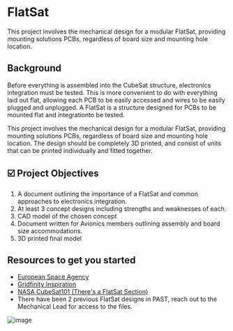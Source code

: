# FlatSat
This project involves the mechanical design for a modular FlatSat, providing mounting solutions PCBs, regardless of board
size and mounting hole location.

## Background
Before everything is assembled into the CubeSat structure, electronics integration must be tested. This is more convenient
to do with everything laid out flat, allowing each PCB to be easily accessed and wires to be easily plugged and unplugged. 
A FlatSat is a structure designed for PCBs to be mounted flat and integrationto be tested. 

This project involves the mechanical design for a modular FlatSat, providing mounting solutions PCBs, regardless of board
size and mounting hole location. The design should be completely 3D printed, and consist of units that can be printed 
individually and fitted together.

## ☑️ Project Objectives
1. A document outlining the importance of a FlatSat and common approaches to electronics integration.
2. At least 3 concept designs including strengths and weaknesses of each.
3. CAD model of the chosen concept
4. Document written for Avionics members outlining assembly and board size accommodations.
5. 3D printed final model

## Resources to get you started
- [European Space Agency](https://www.esa.int/Enabling_Support/Space_Engineering_Technology/Opened-out_FlatSat_for_CubeSat_testing)
- [Gridfinity Inspiration](https://gridfinity.xyz/)
- [NASA CubeSat101 (There's a FlatSat Section)](https://www.nasa.gov/wp-content/uploads/2017/03/nasa_csli_cubesat_101_508.pdf)
- There have been 2 previous FlatSat designs in PAST, reach out to the Mechanical Lead for access to the files.

![image](https://github.com/user-attachments/assets/a69eb072-4dd8-426c-a7a9-a290e50c1a19)





